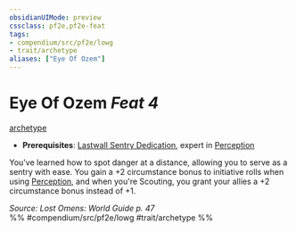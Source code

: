 ```yaml
---
obsidianUIMode: preview
cssclass: pf2e,pf2e-feat
tags:
- compendium/src/pf2e/lowg
- trait/archetype
aliases: ["Eye Of Ozem"]
---
```

# Eye Of Ozem  *Feat 4*  
[archetype](../../rules/traits/archetype.md)  

- **Prerequisites**: [Lastwall Sentry Dedication](lastwall-sentry-dedication-lowg.md), expert in [Perception](../skills.md#Perception)

You've learned how to spot danger at a distance, allowing you to serve as a sentry with ease. You gain a +2 circumstance bonus to initiative rolls when using [Perception](../skills.md#Perception), and when you're Scouting, you grant your allies a +2 circumstance bonus instead of +1.

*Source: Lost Omens: World Guide p. 47*  
%% #compendium/src/pf2e/lowg #trait/archetype %%
